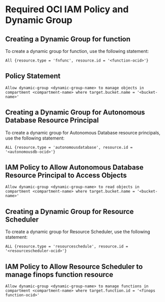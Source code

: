 # Required OCI IAM Policy and Dynamic Group

## Creating a Dynamic Group for function
To create a dynamic group for function, use the following statement:
```
All {resource.type = 'fnfunc', resource.id = '<function-ocid>'}
```

## Policy Statement
```
Allow dynamic-group <dynamic-group-name> to manage objects in compartment <compartment-name> where target.bucket.name = '<bucket-name>'
```
## Creating a Dynamic Group for Autonomous Database Resource Principal
To create a dynamic group for Autonomous Database resource principals, use the following statement:
```
ALL {resource.type = 'autonomousdatabase', resource.id = '<autonomousdb-ocid>'}
```
## IAM Policy to Allow Autonomous Database Resource Principal to Access Objects
```
Allow dynamic-group <dynamic-group-name> to read objects in compartment <compartment-name> where target.bucket.name = '<bucket-name>'
```

## Creating a Dynamic Group for Resource Scheduler
To create a dynamic group for Resource Scheduler, use the following statement:
```
ALL {resource.type = 'resourceschedule', resource.id = '<resourcescheduler-ocid>'}
```
## IAM Policy to Allow Resource Scheduler to manage finops function resource
```
Allow dynamic-group <dynamic-group-name> to manage functions in compartment <compartment-name> where target.function.id = '<finops function-ocid>'
```